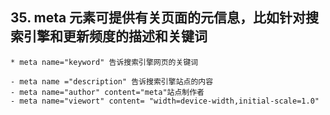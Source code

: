 ## 35. meta 元素可提供有关页面的元信息，比如针对搜索引擎和更新频度的描述和关键词

    * meta name="keyword" 告诉搜索引擎网页的关键词

    - meta name ="description" 告诉搜索引擎站点的内容
    - meta name="author" content="meta"站点制作者
    - meta name="viewort" content= "width=device-width,initial-scale=1.0"

